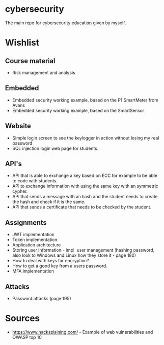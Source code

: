 # cybersecurity
The main repo for cybersecurity education given by myself.

# Wishlist

## Course material
* Risk management and analysis


## Embedded
* Embedded security working example, based on the P1 SmartMeter from Avans
* Embedded security working example, based on the SmartSensor

## Website
* Simple login screen to see the keylogger in action without losing my real password
* SQL injection login web page for students.


## API's
* API that is able to exchange a key based on ECC for example to be able to code with students.
* API to exchange information with using the same key with an symmetric cypher.
* API that sends a message with an hash and the student needs to create the hash and check if it is the same.
* API that sends a certificate that needs to be checked by the student.

## Assignments
* JWT implementation
* Token implementation
* Application architecture
* Storing user information - impl. user management (hashing password, also look to Windows and Linux how they store it - page 180)
* How to deal with keys for encryption?
* How to get a good key from a users password.
* MFA implementation

## Attacks
* Password attacks (page 195)

# Sources
- https://www.hacksplaining.com/ - Example of web vulnerabilities and OWASP top 10


